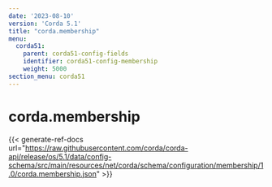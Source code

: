 ```yaml
---
date: '2023-08-10'
version: 'Corda 5.1'
title: "corda.membership"
menu:
  corda51:
    parent: corda51-config-fields
    identifier: corda51-config-membership
    weight: 5000
section_menu: corda51
---
```

# corda.membership
{{< generate-ref-docs url="https://raw.githubusercontent.com/corda/corda-api/release/os/5.1/data/config-schema/src/main/resources/net/corda/schema/configuration/membership/1.0/corda.membership.json" >}}